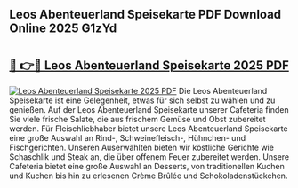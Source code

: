 ## Leos Abenteuerland Speisekarte PDF Download Online 2025 G1zYd

# <h2><a href="http://gcb9wq.nevu.top/?p=Leos+Abenteuerland+Speisekarte">🔗 👉🔴 Leos Abenteuerland Speisekarte 2025 PDF</a></h2>

[![Leos Abenteuerland Speisekarte 2025 PDF](https://i.imgur.com/dBaPXMq.png)](http://gcb9wq.nevu.top/?p=Leos+Abenteuerland+Speisekarte)
Die Leos Abenteuerland Speisekarte ist eine Gelegenheit, etwas für sich selbst zu wählen und zu genießen. Auf der Leos Abenteuerland Speisekarte unserer Cafeteria finden Sie viele frische Salate, die aus frischem Gemüse und Obst zubereitet werden. Für Fleischliebhaber bietet unsere Leos Abenteuerland Speisekarte eine große Auswahl an Rind-, Schweinefleisch-, Hühnchen- und Fischgerichten. Unseren Auserwählten bieten wir köstliche Gerichte wie Schaschlik und Steak an, die über offenem Feuer zubereitet werden. Unsere Cafeteria bietet eine große Auswahl an Desserts, von traditionellen Kuchen und Kuchen bis hin zu erlesenen Crème Brûlée und Schokoladenstückchen.

